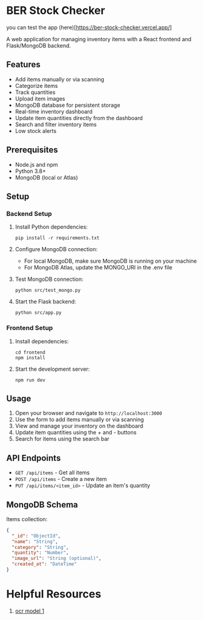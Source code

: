 
# BER Stock Checker

you can test the app (here)[https://ber-stock-checker.vercel.app/]

A web application for managing inventory items with a React frontend and Flask/MongoDB backend.

## Features

- Add items manually or via scanning
- Categorize items
- Track quantities
- Upload item images
- MongoDB database for persistent storage
- Real-time inventory dashboard
- Update item quantities directly from the dashboard
- Search and filter inventory items
- Low stock alerts

## Prerequisites

- Node.js and npm
- Python 3.8+
- MongoDB (local or Atlas)

## Setup

### Backend Setup

1. Install Python dependencies:
   ```
   pip install -r requirements.txt
   ```

2. Configure MongoDB connection:
   - For local MongoDB, make sure MongoDB is running on your machine
   - For MongoDB Atlas, update the MONGO_URI in the .env file

3. Test MongoDB connection:
   ```
   python src/test_mongo.py
   ```

4. Start the Flask backend:
   ```
   python src/app.py
   ```

### Frontend Setup

1. Install dependencies:
   ```
   cd frontend
   npm install
   ```

2. Start the development server:
   ```
   npm run dev
   ```

## Usage

1. Open your browser and navigate to `http://localhost:3000`
2. Use the form to add items manually or via scanning
3. View and manage your inventory on the dashboard
4. Update item quantities using the + and - buttons
5. Search for items using the search bar

## API Endpoints

- `GET /api/items` - Get all items
- `POST /api/items` - Create a new item
- `PUT /api/items/<item_id>` - Update an item's quantity

## MongoDB Schema

Items collection:
```json
{
  "_id": "ObjectId",
  "name": "String",
  "category": "String",
  "quantity": "Number",
  "image_url": "String (optional)",
  "created_at": "DateTime"
}
```




# Helpful Resources

1. [ocr model 1](https://huggingface.co/microsoft/trocr-large-printed)
